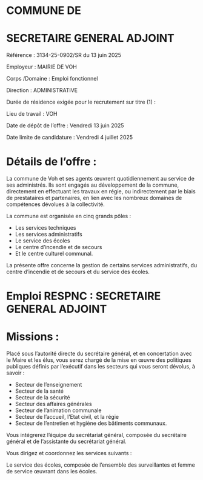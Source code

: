 # COMMUNE DE

# SECRETAIRE GENERAL ADJOINT

Référence : 3134-25-0902/SR du 13 juin 2025

Employeur : MAIRIE DE VOH

Corps /Domaine : Emploi fonctionnel

Direction : ADMINISTRATIVE

Durée de résidence exigée pour le recrutement sur titre (1) :

Lieu de travail : VOH

Date de dépôt de l’offre : Vendredi 13 juin 2025

Date limite de candidature : Vendredi 4 juillet 2025

# Détails de l’offre :

La commune de Voh et ses agents œuvrent quotidiennement au service de ses administrés. Ils sont engagés au développement de la commune, directement en effectuant les travaux en régie, ou indirectement par le biais de prestataires et partenaires, en lien avec les nombreux domaines de compétences dévolues à la collectivité.

La commune est organisée en cinq grands pôles :

- Les services techniques
- Les services administratifs
- Le service des écoles
- Le centre d’incendie et de secours
- Et le centre culturel communal.

La présente offre concerne la gestion de certains services administratifs, du centre d’incendie et de secours et du service des écoles.

# Emploi RESPNC : SECRETAIRE GENERAL ADJOINT

# Missions :

Placé sous l’autorité directe du secrétaire général, et en concertation avec le Maire et les élus, vous serez chargé de la mise en œuvre des politiques publiques définis par l’exécutif dans les secteurs qui vous seront dévolus, à savoir :

- Secteur de l’enseignement
- Secteur de la santé
- Secteur de la sécurité
- Secteur des affaires générales
- Secteur de l’animation communale
- Secteur de l’accueil, l’Etat civil, et la régie
- Secteur de l’entretien et hygiène des bâtiments communaux.

Vous intégrerez l’équipe du secrétariat général, composée du secrétaire général et de l’assistante du secrétariat général.

Vous dirigez et coordonnez les services suivants :

Le service des écoles, composée de l’ensemble des surveillantes et femme de service œuvrant dans les écoles.